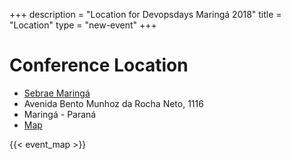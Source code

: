 +++
description = "Location for Devopsdays Maringá 2018"
title = "Location"
type = "new-event"
+++
<p></p>

<h1>Conference Location</h1>

* <a href="http://www.sebraepr.com.br/PortalSebrae">Sebrae Maringá</a>
* Avenida Bento Munhoz da Rocha Neto, 1116
* Maringá - Paraná
* <a href="https://goo.gl/BccKzE">Map</a>


{{< event_map >}}

<p></p>
